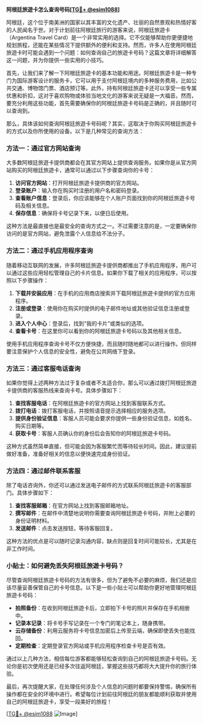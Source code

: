 **阿根廷旅遊卡怎么查询号码[[TG💪+ @esim1088](https://t.me/s/esim1088)]**

阿根廷，这个位于南美洲的国家以其丰富的文化遗产、壮丽的自然景观和热情好客的人民闻名于世。对于计划前往阿根廷旅行的游客来说，阿根廷旅遊卡（Argentina Travel Card）是一个非常实用的选择。它不仅能够帮助你更便捷地规划旅程，还能在某些情况下提供额外的便利和支持。然而，许多人在使用阿根廷旅遊卡时可能会遇到一个问题：如何查询自己的旅遊卡号码？这篇文章将详细解答这一问题，并为你提供一些实用的小技巧。

首先，让我们来了解一下阿根廷旅遊卡的基本功能和用途。阿根廷旅遊卡是一种专门为国际游客设计的服务卡，它可以用于支付阿根廷境内的多种服务费用，比如公共交通、博物馆门票、酒店预订等。此外，持有阿根廷旅遊卡还可以享受一些专属优惠和折扣，这对于喜欢购物或体验当地文化的游客来说无疑是一大福音。然而，要充分利用这些功能，首先需要确保你的阿根廷旅遊卡号码是正确的，并且随时可以查询到。

那么，具体该如何查询阿根廷旅遊卡号码呢？其实，这取决于你购买阿根廷旅遊卡的方式以及你所使用的设备。以下是几种常见的查询方法：

### 方法一：通过官方网站查询

大多数阿根廷旅遊卡提供商都会在其官方网站上提供查询服务。如果你是从官方网站购买的阿根廷旅遊卡，通常可以通过以下步骤查询你的卡号：

1. **访问官方网站**：打开阿根廷旅遊卡提供商的官方网站。
2. **登录账户**：输入你在购买时注册的用户名和密码登录。
3. **查看账户信息**：登录后，你应该能够在个人账户页面找到你的阿根廷旅遊卡号码及相关信息。
4. **保存信息**：确保将卡号记录下来，以便日后使用。

这种方法是最直接也是最安全的查询方式之一。不过需要注意的是，一定要确保你访问的是官方网站，避免泄露个人信息给不法分子。

### 方法二：通过手机应用程序查询

随着移动互联网的发展，许多阿根廷旅遊卡提供商都推出了手机应用程序，用户可以通过这些应用轻松管理自己的卡片信息。如果你下载了相关的应用程序，可以按照以下步骤操作：

1. **下载并安装应用**：在手机的应用商店搜索并下载阿根廷旅遊卡提供的官方应用程序。
2. **注册或登录**：使用你在购买时提供的电子邮件地址或其他验证信息注册或登录。
3. **进入个人中心**：登录后，找到“我的卡片”或类似的选项。
4. **查看卡号**：在这里你可以看到你的阿根廷旅遊卡号码以及其他相关信息。

使用手机应用程序查询卡号不仅方便快捷，而且随时随地都可以进行操作。但同样要注意保护个人信息的安全性，避免在公共网络下登录。

### 方法三：通过客服电话查询

如果你觉得上述两种方法过于复杂或者不太适合你，那么可以通过拨打阿根廷旅遊卡提供商的客服热线来查询卡号。具体步骤如下：

1. **查找客服电话**：在阿根廷旅遊卡的官方网站上找到客服联系方式。
2. **拨打电话**：拨打客服电话，并按照语音提示选择相应的服务选项。
3. **提供身份验证信息**：客服人员可能会要求你提供一些身份验证信息，如姓名、购买日期等。
4. **获取卡号**：客服人员确认你的身份后会告知你的阿根廷旅遊卡号码。

这种方式虽然简单直接，但可能会因为客服繁忙而等待较长时间。因此，建议提前做好准备，准备好相关的信息以便快速完成身份验证。

### 方法四：通过邮件联系客服

除了电话咨询外，你还可以通过发送电子邮件的方式联系阿根廷旅遊卡的客服部门。具体步骤如下：

1. **查找客服邮箱**：在官方网站上找到客服邮箱地址。
2. **撰写邮件**：在邮件中清楚地说明你需要查询阿根廷旅遊卡号码，并附上必要的身份证明材料。
3. **发送邮件**：点击发送按钮，等待客服回复。

这种方法的优点是可以随时记录沟通内容，缺点则是回复时间可能较长，尤其是在非工作时间。

### 小贴士：如何避免丢失阿根廷旅遊卡号码？

尽管查询阿根廷旅遊卡号码的方法有很多，但为了避免不必要的麻烦，我们还是应该尽量妥善保管自己的卡号信息。以下是一些小贴士可以帮助你更好地管理阿根廷旅遊卡号码：

- **拍照备份**：在收到阿根廷旅遊卡后，立即拍下卡号的照片并保存在手机相册中。
- **记录本记录**：将卡号手写记录在一个专门的笔记本上，随身携带。
- **云存储备份**：利用云服务将卡号信息加密后上传至云端，确保即使丢失也能找回。
- **定期检查**：定期登录官方网站或手机应用程序检查卡号是否有效。

通过以上几种方法，相信每位游客都能够轻松查询到自己的阿根廷旅遊卡号码。无论你是初次使用还是已经多次往返阿根廷，掌握这些技巧都将大大提升你的旅行体验。

最后，再次提醒大家，在处理任何涉及个人信息的问题时都要保持警惕，确保所有操作都在安全的环境中进行。希望每位计划前往阿根廷的朋友都能顺利获取并使用自己的阿根廷旅遊卡，享受一段美好的旅程！

[[TG💪+ @esim1088](https://t.me/s/esim1088) ![Image](https://i.postimg.cc/4NQfJmqS/Snipaste-2025-05-13-00-14-12.png)]